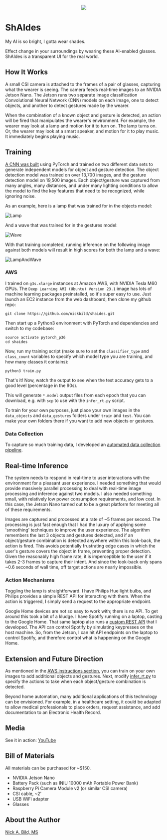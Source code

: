 <p align="center">
<img src="https://raw.githubusercontent.com/nickbild/shaides/master/img/logo.jpg">
</p>

# ShAIdes

My AI is so bright, I gotta wear shades.

Effect change in your surroundings by wearing these AI-enabled glasses.  ShAIdes is a transparent UI for the real world.

## How It Works

A small CSI camera is attached to the frames of a pair of glasses, capturing what the wearer is seeing.  The camera feeds real-time images to an NVIDIA Jetson Nano.  The Jetson runs two separate image classification Convolutional Neural Network (CNN) models on each image, one to detect objects, and another to detect gestures made by the wearer.

When the combination of a known object and gesture is detected, an action will be fired that manipulates the wearer's environment.  For example, the wearer may look at a lamp and motion for it to turn on.  The lamp turns on.  Or, the wearer may look at a smart speaker, and motion for it to play music.  It immediately begins playing music.

## Training

[A CNN was built](https://github.com/nickbild/shaides/blob/master/train.py) using PyTorch and trained on two different data sets to generate independent models for object and gesture detection.  The object detection model was trained on over 13,700 images, and the gesture detection model on 19,500 images.  Each object/gesture was captured from many angles, many distances, and under many lighting conditions to allow the model to find the key features that need to be recognized, while ignoring noise.

As an example, here is a lamp that was trained for in the objects model:

![Lamp](https://raw.githubusercontent.com/nickbild/shaides/master/data_objects/train/lamp1/img_1_25.jpg)

And a wave that was trained for in the gestures model:

![Wave](https://raw.githubusercontent.com/nickbild/shaides/master/data_gestures/test/arm/img_26_46.jpg)

With that training completed, running inference on the following image against both models will result in high scores for both the lamp and a wave:

![LampAndWave](https://raw.githubusercontent.com/nickbild/shaides/master/data_gestures/test/arm/img_59_328.jpg)

### AWS

I trained on `g3s.xlarge` instances at Amazon AWS, with NVIDIA Tesla M60 GPUs.  The `Deep Learning AMI (Ubuntu) Version 23.1` image has lots of machine learning packages preinstalled, so it's super easy to use.  Just launch an EC2 instance from the web dashboard, then clone my github repo:

```
git clone https://github.com/nickbild/shaides.git
```

Then start up a Python3 environment with PyTorch and dependencies and switch to my codebase:

```
source activate pytorch_p36
cd shaides
```

Now, run my training script (make sure to set the `classifier_type` and `class_count` variables to specify which model type you are training, and how many classes it contains):

```
python3 train.py
```

That's it!  Now, watch the output to see when the test accuracy gets to a good level (percentage in the 90s).

This will generate `*.model` output files from each epoch that you can download, e.g. with `scp` to use with the `infer_rt.py` script.

To train for your own purposes, just place your own images in the `data_objects` and `data_gestures` folders under `train` and `test`.  You can make your own folders there if you want to add new objects or gestures.

### Data Collection

To capture so much training data, I developed an [automated data collection pipeline](https://github.com/nickbild/shaides/blob/master/capture_images.py).

## Real-time Inference

The system needs to respond in real-time to user interactions with the environment for a pleasant user experience.  I needed something that would provide massively parallel processing to deal with real-time image processing and inference against two models.  I also needed something small, with relatively low power consumption requirements, and low cost.  In this case, the Jetson Nano turned out to be a great platform for meeting all of these requirements.

Images are captured and processed at a rate of ~5 frames per second.  The processing is just fast enough that I had the luxury of applying some 'smoothing' techniques to improve the user experience.  The algorithm remembers the last 3 objects and gestures detected, and if an object/gesture combination is detected anywhere within this look-back, the action is fired.  This avoids potentially frustrating edge cases in which the user's gesture covers the object in frame, preventing proper detection.  Given the reasonably high frame rate, it is imperceptible to the user if it takes 2-3 frames to capture their intent.  And since the look-back only spans ~0.6 seconds of wall time, off target actions are nearly impossible.

### Action Mechanisms

Toggling the lamp is straightforward.  I have Philips Hue light bulbs, and Philips provides a simple REST API for interacting with them.  When the action is triggered, I simply send a request to the appropriate endpoint.

Google Home devices are not so easy to work with; there is no API.  To get around this took a bit of a kludge.  I have Spotify running on a laptop, casting to the Google Home.  That same laptop also runs a [custom REST API](https://github.com/nickbild/shaides/blob/master/api.py) that I developed.  The API can control Spotify by simulating keypresses on the host machine.  So, from the Jetson, I can hit API endpoints on the laptop to control Spotify, and therefore control what is happening on the Google Home.

## Extension and Future Direction

As mentioned in the [AWS instructions section](https://github.com/nickbild/shaides#aws), you can train on your own images to add additional objects and gestures.  Next, modify [infer_rt.py](https://github.com/nickbild/shaides/blob/master/infer_rt.py) to specify the actions to take when each object/gesture combination is detected.

Beyond home automation, many additional applications of this technology can be envisioned.  For example, in a healthcare setting, it could be adapted to allow medical professionals to place orders, request assistance, and add documentation to an Electronic Health Record.

## Media

See it in action:
[YouTube](https://youtu.be/7UYi-exvHr0)

## Bill of Materials

All materials can be purchased for ~$150.

- NVIDIA Jetson Nano
- Battery Pack (such as INIU 10000 mAh Portable Power Bank)
- Raspberry Pi Camera Module v2 (or similar CSI camera)
- CSI cable, ~2'
- USB WiFi adapter
- Glasses

## About the Author

[Nick A. Bild, MS](https://nickbild79.firebaseapp.com/#!/)
